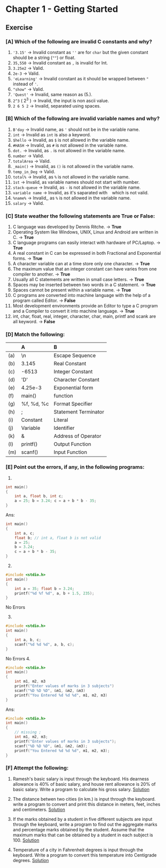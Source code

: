 # Chapter 1 - Getting Started

## Exercise

### [A] Which of the following are invalid C constants and why?
1. `'3.15'` -> Invalid constant as `''` are for `char` but the given constant should be a string (`""`) or float.
2. `35,550` -> Invalid constant as `,` is invalid for Int.
3. `3.25e2` -> Valid.
4. `2e-3` -> Valid.
5. `'eLearning'` -> Invalid constant as it should be wrapped between `"` instead of `'`.
6. `"show"` -> Valid.
7. `'Quest'` -> Invalid, same reason as (5.).
8. `2^3` ( $2^3$ ) -> Invalid, the input is non ascii value.
9. `2 6 5 2` -> Invalid, separated using spaces.

### [B] Which of the following are invalid variable names and why?
1. `B'day` -> Invalid name, as `'` should not be in the variable name.
2. `int` -> Invalid as `int` is also a keyword.
3. `$hello` -> Invalid, as `$` is not allowed in the variable name.
4. `#HASH` -> Invalid, as `#` is not allowed in the variable name.
5. `dot.` -> Invalid, as `.` is not allowed in the variable name.
6. `number` -> Valid.
7. `totalArea` -> Valid.
8. `_main()` -> Invalid, as `()` is not allowed in the variable name.
9. `temp_in_Deg` -> Valid.
10. `total%` -> Invalid, as `%` is not allowed in the variable name.
11. `1st` -> Invalid, as variable names should not start with number.
12. `stack-queue` -> Invalid, as `-` is not allowed in the variable name.
13. `variable name` -> Invalid, as it's saparated with ` ` which is not valid.
14. `%name%` -> Invalid,, as `%` is not allowed in the variable name.
15. `salary` -> Valid.

### [C] State weather the following statements are True or False:
1. C language was developed by Dennis Ritche. -> **True**
2. Operating System like Windows, UNIX, Linux and Android are written in C. -> **True**
3. C language programs can easily interact with hardware of PC/Laptop. -> **True**
4. A real constant in C can be expressed in both Fractional and Exponential forms. -> **True**
5. A character variable can at a time store only one character. -> **True**
6. The maximum value that an integer constant can have varies from one compiler to another. -> **True**
7. Usually all C statements are written in small case letters. -> **True**
8. Spaces may be inserted between two words in a C statement. -> **True**
9. Spaces cannot be present within a variable name. -> **True**
10. C programs are converted into machine language with the help of a program called Editor. -> **False**
11. Most development environments provide an Editor to type a C program and a Compiler to convert it into machine language. -> **True**
12. int, char, float, real, integer, character, char, main, printf and scank are all keyword. -> **False**

### [D] Match the following:

|  | A | B |
| :- | :-- | :-- |
| (a) | \n | Escape Sequence |
| (b) | 3.145 | Real Constant |
| (c) | -6513 | Integer Constant |
| (d) | 'D' | Character Constant |
| (e) | 4.25e-3 | Exponential form |
| (f) | main() | function |
| (g) | %f, %d, %c | Format Specifier |
| (h) | ; | Statement Terminator |
| (i) | Constant | Literal |
| (j) | Variable | Identifier |
| (k) | & | Address of Operator |
| (l) | printf() | Output Function |
| (m) | scanf() | Input Function |

### [E] Point out the errors, if any, in the following programs:
1. 
```c
int main()
{
    int a, float b, int c;
    a = 25; b = 3.24; c = a + b * b - 35;
}
```
Ans:
```c
int main()
{
    int a, c; 
    float b; // int a, float b is not valid
    a = 25; 
    b = 3.24; 
    c = a + b * b - 35;
}
```

2. 
```c
#include <stdio.h>
int main()
{
    int a = 35; float b = 3.24;
    printf("%d %f %d", a, b + 1.5, 235);
}
```
No Errors

3. 
```c
#include <stdio.h>
int main()
{
    int a, b, c;
    scanf("%d %d %d", a, b, c);
}
```
No Errors
4. 
```c
#include <stdio.h>
int main()
{
    int m1, m2, m3
    printf("Enter values of marks in 3 subjects")
    scanf("%D %D %D", &m1, &m2, &m3)
    printf("You Entered %d %d %d", m1, m2, m3)
}
```
Ans:
```c
#include <stdio.h>
int main()
{
    // missing ;
    int m1, m2, m3;
    printf("Enter values of marks in 3 subjects");
    scanf("%D %D %D", &m1, &m2, &m3);
    printf("You Entered %d %d %d", m1, m2, m3);
}
```

### [F] Attempt the following:

1. Ramesh's basic salary is input through the keyboard. His dearness allowance is 40% of basic salary, and house rent allowance is 20% of basic salary. Write a program to calculate his gross salary. [Solution](./F1.c)

2. The distance betwen two cities (in km.) is input through the keyboard. write a program to convert and print this distance in meters, feet, inches and centimeters. [Solution](./F2.c)

3. If the marks obtained by a student in five different subjects are input through the keyboard, write a program to find out the aggregate marks and percentage marks obtained by the student. Assume that the maximum marks that can be obtained by a student in each subject is 100. [Solution](./F3.c)

4. Temperature of a city in Fahrenheit degrees is input through the keyboard. Write a program to convert this temperature into Centigrade degrees. [Solution](./F4.c)

